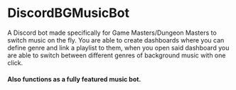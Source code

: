 # DiscordBGMusicBot
A Discord bot made specifically for Game Masters/Dungeon Masters to switch music on the fly. You are able to create dashboards where you can define genre and link a playlist to them, when you open said dashboard you are able to switch between different genres of background music with one click.
#### Also functions as a fully featured music bot.

